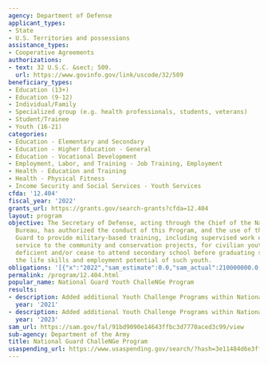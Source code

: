 ```yaml
---
agency: Department of Defense
applicant_types:
- State
- U.S. Territories and possessions
assistance_types:
- Cooperative Agreements
authorizations:
- text: 32 U.S.C. &sect; 509.
  url: https://www.govinfo.gov/link/uscode/32/509
beneficiary_types:
- Education (13+)
- Education (9-12)
- Individual/Family
- Specialized group (e.g. health professionals, students, veterans)
- Student/Trainee
- Youth (16-21)
categories:
- Education - Elementary and Secondary
- Education - Higher Education - General
- Education - Vocational Development
- Employment, Labor, and Training - Job Training, Employment
- Health - Education and Training
- Health - Physical Fitness
- Income Security and Social Services - Youth Services
cfda: '12.404'
fiscal_year: '2022'
grants_url: https://grants.gov/search-grants?cfda=12.404
layout: program
objective: The Secretary of Defense, acting through the Chief of the National Guard
  Bureau, has authorized the conduct of this Program, and the use of the National
  Guard to provide military-based training, including supervised work experience in
  service to the community and conservation projects, for civilian youth who are credit
  deficient and/or cease to attend secondary school before graduating so as to improve
  the life skills and employment potential of such youth.
obligations: '[{"x":"2022","sam_estimate":0.0,"sam_actual":210000000.0,"usa_spending_actual":196025066.72},{"x":"2023","sam_estimate":211600000.0,"sam_actual":0.0,"usa_spending_actual":218486819.04},{"x":"2024","sam_estimate":211600000.0,"sam_actual":0.0,"usa_spending_actual":166582526.03}]'
permalink: /program/12.404.html
popular_name: National Guard Youth ChalleNGe Program
results:
- description: Added additional Youth Challenge Programs within National Guard
  year: '2021'
- description: Added additional Youth Challenge Programs within National Guard.
  year: '2023'
sam_url: https://sam.gov/fal/91bd9090e14643ffbc3d7770aced3c99/view
sub-agency: Department of the Army
title: National Guard ChalleNGe Program
usaspending_url: https://www.usaspending.gov/search/?hash=3e11484d6e3ff13f8b2f3f51aab3639c
---
```

